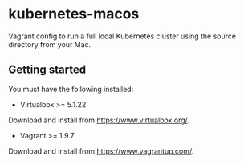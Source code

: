 # kubernetes-macos

Vagrant config to run a full local Kubernetes cluster using the source directory from your Mac.

## Getting started
You must have the following installed:

* Virtualbox >= 5.1.22

Download and install from https://www.virtualbox.org/.

* Vagrant >= 1.9.7

Download and install from https://www.vagrantup.com/.
